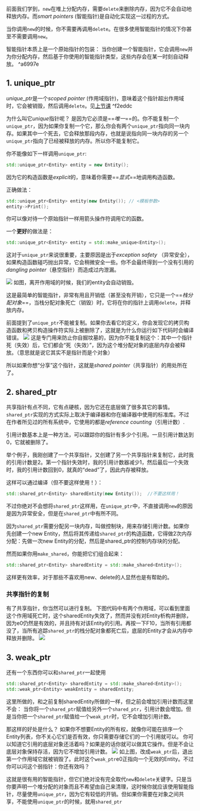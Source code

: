 前面我们学到，`new`在堆上分配内存，需要`delete`来删除内存，因为它不会自动地释放内存。而*smart pointers* (智能指针)是自动化实现这一过程的方式。

当你调用`new`的时候，你不需要再调用`delete`。在很多使用智能指针的情况下你甚至不需要调用`new`。

智能指针本质上是一个原始指针的包装：
当你创建一个智能指针，它会调用`new`并为你分配内存，然后基于你使用的智能指针类型，这些内存会在某一时刻自动释放。 ^a6997e

## 1. unique_ptr

*unique_ptr*是一个*scoped pointer* (作用域指针)，意味着这个指针超出作用域时，它会被销毁，然后调用`delete`。见[上节课](43%20Object%20Lifetime%20in%20C++%20(Stack_Scope%20Lifetimes).md#^58d90d) ^f2eddc

为什么叫它*unique*指针呢？
是因为它必须是==*唯一*==的。你不能复制一个`unique_ptr`，因为如果你复制一个它，那么你会有两个`unique_ptr`指向同一块内存。如果其中一个死去，它会释放那段内存，也就是说指向同一块内存的另一个`unique_ptr`指向了已经被释放的内存。所以你不能复制它。

你不能像如下一样调用`unique_ptr`:
```cpp
std::unique_ptr<Entity> entity = new Entity();
```
因为它的构造函数是*explicit*的，意味着你需要==*显式*==地调用构造函数。

正确做法：
```cpp
std::unique_ptr<Entity> entity(new Entity()); // <模板参数>
entity->Print();
```
你可以像对待一个原始指针一样用箭头操作符调用它的函数。

一个**更好**的做法是：
```cpp
std::unique_ptr<Entity> entity = std::make_unique<Entity>();
```
这对于`unique_ptr`来说很重要，主要原因是出于*exception safety* （异常安全），如果构造函数碰巧抛出异常，它会稍微安全一些。你不会最终得到一个没有引用的*dangling pointer*（悬空指针）而造成过内泄漏。

![](Pasted%20image%2020230710164219.png)
如图，离开作用域的时候，我们的entity会自动销毁。

这是最简单的智能指针，非常有用且开销低（甚至没有开销），它只是一个==*栈分配对象*==，当栈分配对象死亡（销毁）时，它将在你的指针上调用`delete`，并释放内存。

前面提到了`unique_ptr`不能被复制。如果你去看它的定义，你会发现它的拷贝构造函数和拷贝构造操作符实际上被删除了，这就是为什么你运行如下代码时会编译错误。
![](Pasted%20image%2020230710164823.png)
这是专门用来防止你自掘坟墓的，因为你不能复制这个：其中一个指针死（失效）后，它们都会“死（失效）”，因为这个堆分配对象的底层内存会被释放。（意思就是说它其实不是指针而是个对象）

所以如果你想“分享”这个指针，这就是*shared pointer*（共享指针）的用处所在了。

## 2. shared_ptr

共享指针有点不同，它有点硬核，因为它还在底层做了很多其它的事情。
`shared_ptr`实现的方式实际上取决于编译器和你在编译器中使用的标准库。不过在作者所见过的所有系统中，它使用的都是*reference counting*（引用计数）.

引用计数基本上是一种方法，可以跟踪你的指针有多少个引用。一旦引用计数达到0，它就被删除了。

举个例子，我刚创建了一个共享指针，又创建了另一个共享指针来复制它，此时我的引用计数是2。第一个指针失效时，我的引用计数器减少1，然后最后一个失效时，我的引用计数回到0，就真的“dead”了，因此内存被释放。

这样可以通过编译（但不要这样使用！）：
```cpp
std::shared_ptr<Entity> sharedEntity(new Entity());  //不要这样用！
```
不过你绝对不会想将`shared_ptr`这样用，在`unique_ptr`中，不直接调用`new`的原因是因为异常安全，但是在`shared_ptr`中有所不同。

因为`shared_ptr`需要分配另一块内存，叫做控制块，用来存储引用计数。如果你先创建一个new Entity，然后将其传递给`shared_ptr`的构造函数，它得做2次内存分配：先做一次new Entity的分配，然后是shared_ptr的控制内存块的分配。

然而如果你用`make_shared`，你能把它们组合起来：
```cpp
std::shared_ptr<Entity> sharedEntity = std::make_shared<Entity>();
```
这样更有效率，对于那些不喜欢用new、delete的人显然也是有帮助的。

### 共享指针的复制
有了共享指针，你当然可以进行复制。
下图代码中有两个作用域，可以看到里面这个作用域死亡时，这个sharedEntity失效了，然而并没有对Entity析构并删除，因为e0仍然是有效的，并且持有对该Entity的引用。再按一下F10，当所有引用都没了，当所有追踪`shared_ptr`的栈分配对象都死亡后，底层的Entity才会从内存中释放并删除。
![](Pasted%20image%2020230711154437.png)

 ## 3. weak_ptr
 
 还有一个东西你可以和`shared_ptr`一起使用
 ```cpp
std::shared_ptr<Entity> sharedEntity = std::make_shared<Entity>();
std::weak_ptr<Entity> weakEntity = sharedEntity;
```

这里所做的，和之前复制sharedEntity所做的一样，但之前会增加引用计数而这里不会：
当你将一个`shared_ptr`赋值给另外一个`shared_ptr`，引用计数会增加。但是当你把一个`shared_ptr`赋值给一个`weak_ptr`时，它不会增加引用计数。

那这样的好处是什么？
如果你不想要Entity的所有权，就像你可能在排序一个Entity列表，你不关心它们是否有效，你只需要存储它们的一个引用就可以。
你可以知道它引用的底层对象还活着吗？如果是的话你就可以做其它操作。但是不会让底层对象保持存活，因为它不增加引用计数。
![](Pasted%20image%2020230711160448.png)
如上图，改成`weak_ptr`后，退出第一个作用域它就被销毁了。此时这个`weak_ptr`e0正指向一个无效的Entity。不过你可以问这个弱指针：你还有效吗？

这就是很有用的智能指针，但它们绝对没有完全取代`new`和`delete`关键字。只是当你要声明一个堆分配的对象而且不希望由自己来清理，这时候你就应该使用智能指针，尽量使用`unique_ptr`，因为它有较低的开销。但如果你需要在对象之间共享，不能使用`unique_ptr`的时候，就用`shared_ptr`